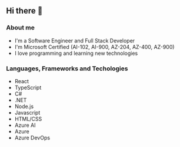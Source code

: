 ## Hi there 👋

### About me
- I'm a Software Engineer and Full Stack Developer
- I'm Microsoft Certified (AI-102, AI-900, AZ-204, AZ-400, AZ-900)
- I love programming and learning new technologies
   
### Languages, Frameworks and Techologies
- React
- TypeScript
- C#
- .NET
- Node.js
- Javascript
- HTML/CSS
- Azure AI
- Azure
- Azure DevOps
  
<!--
**igorcervac/igorcervac** is a ✨ _special_ ✨ repository because its `README.md` (this file) appears on your GitHub profile.

Here are some ideas to get you started:

- 🔭 I’m currently working on ...
- 🌱 I’m currently learning ...
- 👯 I’m looking to collaborate on ...
- 🤔 I’m looking for help with ...
- 💬 Ask me about ...
- 📫 How to reach me: ...
- 😄 Pronouns: ...
- ⚡ Fun fact: ...
-->
